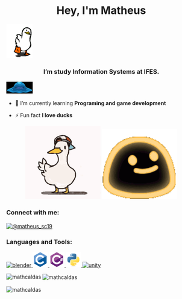 <h1 align="center">Hey, I'm Matheus</h1>  <img src="https://github.com/mathcaldas/mathcaldas/blob/main/duck-waddling.gif?raw=true" width="70"> </h1>
<h3 align="center">I’m study Information Systems at IFES.</h3><img src= "https://github.com/mathcaldas/mathcaldas/blob/main/aqua-slushy-slime.gif?raw=true" width="70"> </h1>

- 🌱 I’m currently learning **Programing and game development**

- ⚡ Fun fact **I love ducks**

<p align="center" float="left">
  <img src= "https://github.com/mathcaldas/mathcaldas/blob/main/duck-dance.gif?raw=true" width="200" />
  <img src= "https://github.com/mathcaldas/mathcaldas/blob/main/rainbow.gif?raw=true" width="200" /> 
</p>

<h3 align="left">Connect with me:</h3>
<p align="left">
<a href="https://instagram.com/@matheus_sc19" target="blank"><img align="center" src="https://raw.githubusercontent.com/rahuldkjain/github-profile-readme-generator/master/src/images/icons/Social/instagram.svg" alt="@matheus_sc19" height="30" width="40" /></a>
</p>

<h3 align="left">Languages and Tools:</h3>
<p align="left"> <a href="https://www.blender.org/" target="_blank" rel="noreferrer"> <img src="https://download.blender.org/branding/community/blender_community_badge_white.svg" alt="blender" width="40" height="40"/> </a> <a href="https://www.cprogramming.com/" target="_blank" rel="noreferrer"> <img src="https://raw.githubusercontent.com/devicons/devicon/master/icons/c/c-original.svg" alt="c" width="40" height="40"/> </a> <a href="https://www.w3schools.com/cs/" target="_blank" rel="noreferrer"> <img src="https://raw.githubusercontent.com/devicons/devicon/master/icons/csharp/csharp-original.svg" alt="csharp" width="40" height="40"/> </a> <a href="https://www.python.org" target="_blank" rel="noreferrer"> <img src="https://raw.githubusercontent.com/devicons/devicon/master/icons/python/python-original.svg" alt="python" width="40" height="40"/> </a> <a href="https://unity.com/" target="_blank" rel="noreferrer"> <img src="https://www.vectorlogo.zone/logos/unity3d/unity3d-icon.svg" alt="unity" width="40" height="40"/> </a> </p>

<p><img align="left" src="https://github-readme-stats.vercel.app/api/top-langs?username=mathcaldas&show_icons=true&locale=en&layout=compact" alt="mathcaldas" /></p>

<p>&nbsp;<img align="center" src="https://github-readme-stats.vercel.app/api?username=mathcaldas&show_icons=true&locale=en" alt="mathcaldas" /></p>

<p><img align="center" src="https://github-readme-streak-stats.herokuapp.com/?user=mathcaldas&" alt="mathcaldas" /></p>

